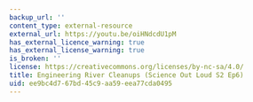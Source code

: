```yaml
---
backup_url: ''
content_type: external-resource
external_url: https://youtu.be/oiHNdcdU1pM
has_external_licence_warning: true
has_external_license_warning: true
is_broken: ''
license: https://creativecommons.org/licenses/by-nc-sa/4.0/
title: Engineering River Cleanups (Science Out Loud S2 Ep6)
uid: ee9bc4d7-67bd-45c9-aa59-eea77cda0495
---
```


